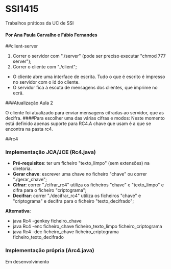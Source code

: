 # SSI1415
Trabalhos práticos da UC de SSI 

#### Por Ana Paula Carvalho e Fábio Fernandes

##client-server
1. Correr o servidor com "./server" (pode ser preciso executar "chmod 777 server");
2. Correr o cliente com "./client";

- O cliente abre uma interface de escrita. Tudo o que é escrito é impresso no servidor com o id do cliente.
- O servidor fica à escuta de mensagens dos clientes, que imprime no ecrã.

###Atualização Aula 2

O cliente foi atualizado para enviar mensagens cifradas ao servidor, que as decifra. 
####Para escolher uma das várias cifras e modos:
Neste momento está definido apenas suporte para RC4.A chave que usam é a que se encontra na pasta rc4.



##rc4

### Implementação JCA/JCE (Rc4.java)
- **Pré-requisitos**: ter um ficheiro "texto_limpo" (sem extensões) na diretoria.
- **Gerar chave**: escrever uma chave no ficheiro "chave" ou correr "./gerar_chave";
- **Cifrar**: correr "./cifrar_rc4" utiliza os ficheiros "chave" e "texto_limpo" e cifra para o ficheiro "criptograma";
- **Decifrar**: correr "./decifrar_rc4" utiliza os ficheiros "chave" e "criptograma" e decifra para o ficheiro "texto_decifrado";

**Alternativa**:
* java Rc4 -genkey ficheiro_chave
* java Rc4 -enc ficheiro_chave ficheiro_texto_limpo ficheiro_criptograma
* java Rc4 -dec ficheiro_chave ficheiro_criptograma ficheiro_texto_decifrado


### Implementação própria (Arc4.java)
Em desenvolvimento
